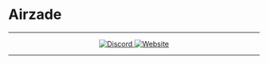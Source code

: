 # Airzade
---
<div align="center">
  	<a href="https://dc.airzade.de">
		<img alt="Discord" src="https://img.shields.io/discord/986611039221207121?color=blue&label=German&logo=Discord&style=flat">	
	</a>
	<a href="https://airzade.com/">
		<img alt="Website" src="https://img.shields.io/website?down_color=red&down_message=Offline&label=Website&up_color=green&up_message=Online&url=https%3A%2F%2Fairzade.com">
	</a>
</div>

---
